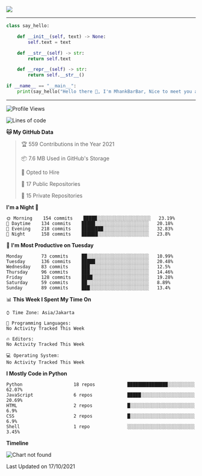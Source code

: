 <img align="center" height="auto" src="https://github.com/MhankBarBar/MhankBarBar/blob/master/img/1.jpg"/>
<!--
___
![Metrics](https://github.com/MhankBarBar/MhankBarBar/blob/master/github-metrics.svg)
___
-->
<!--
[![ReadMe Card](https://github-readme-stats.vercel.app/api/pin/?username=mhankbarbar&repo=termux-wabot&theme=auto)](https://github.com/mhankbarbar/termux-wabot)
-->

---
```python
class say_hello:

    def __init__(self, text) -> None:
        self.text = text

    def __str__(self) -> str:
        return self.text

    def __repr__(self) -> str:
        return self.__str__()

if __name__ == "__main__":
    print(say_hello("Hello there 👋, I'm MhankBarBar, Nice to meet you all!"))
```
---
<!--START_SECTION:waka-->
![Profile Views](http://img.shields.io/badge/Profile%20Views-245-blue)

![Lines of code](https://img.shields.io/badge/From%20Hello%20World%20I%27ve%20Written-495224%20lines%20of%20code-blue)

**🐱 My GitHub Data** 

> 🏆 559 Contributions in the Year 2021
 > 
> 📦 7.6 MB Used in GitHub's Storage 
 > 
> 💼 Opted to Hire
 > 
> 📜 17 Public Repositories 
 > 
> 🔑 15 Private Repositories  
 > 
**I'm a Night 🦉** 

```text
🌞 Morning    154 commits    █████░░░░░░░░░░░░░░░░░░░░   23.19% 
🌆 Daytime    134 commits    █████░░░░░░░░░░░░░░░░░░░░   20.18% 
🌃 Evening    218 commits    ████████░░░░░░░░░░░░░░░░░   32.83% 
🌙 Night      158 commits    ██████░░░░░░░░░░░░░░░░░░░   23.8%

```
📅 **I'm Most Productive on Tuesday** 

```text
Monday       73 commits     ██░░░░░░░░░░░░░░░░░░░░░░░   10.99% 
Tuesday      136 commits    █████░░░░░░░░░░░░░░░░░░░░   20.48% 
Wednesday    83 commits     ███░░░░░░░░░░░░░░░░░░░░░░   12.5% 
Thursday     96 commits     ███░░░░░░░░░░░░░░░░░░░░░░   14.46% 
Friday       128 commits    ████░░░░░░░░░░░░░░░░░░░░░   19.28% 
Saturday     59 commits     ██░░░░░░░░░░░░░░░░░░░░░░░   8.89% 
Sunday       89 commits     ███░░░░░░░░░░░░░░░░░░░░░░   13.4%

```


📊 **This Week I Spent My Time On** 

```text
⌚︎ Time Zone: Asia/Jakarta

💬 Programming Languages: 
No Activity Tracked This Week

🔥 Editors: 
No Activity Tracked This Week

💻 Operating System: 
No Activity Tracked This Week

```

**I Mostly Code in Python** 

```text
Python                   18 repos            ███████████████░░░░░░░░░░   62.07% 
JavaScript               6 repos             █████░░░░░░░░░░░░░░░░░░░░   20.69% 
HTML                     2 repos             █░░░░░░░░░░░░░░░░░░░░░░░░   6.9% 
CSS                      2 repos             █░░░░░░░░░░░░░░░░░░░░░░░░   6.9% 
Shell                    1 repo              ░░░░░░░░░░░░░░░░░░░░░░░░░   3.45%

```


**Timeline**

![Chart not found](https://raw.githubusercontent.com/MhankBarBar/MhankBarBar/master/charts/bar_graph.png) 


 Last Updated on 17/10/2021
<!--END_SECTION:waka-->
